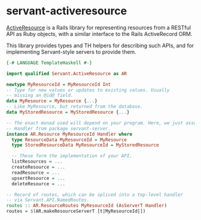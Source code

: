 # servant-activeresource

[ActiveResource](https://github.com/rails/activeresource) is a Rails
library for representing resources from a RESTful API as Ruby objects,
with a similar interface to the Rails ActiveRecord ORM.

This library provides types and TH helpers for describing such APIs,
and for implementing Servant-style servers to provide them.

```haskell
{-# LANGUAGE TemplateHaskell #-}

import qualified Servant.ActiveResource as AR

newtype MyResourceId = MyResourceId Int
-- Type for new values or updates to existing values. Usually
-- missing an @id@ field.
data MyResource = MyResource {...}
-- Like MyResource, but returned from the database.
data MyStoredResource = MyStoredResource {...}

-- The exact monad used will depend on your program. Here, we just assume
-- Handler from package servant-server.
instance AR.Resource MyResourceId Handler where
  type ResourceData MyResourceId = MyResource
  type StoredResourceData MyResourceId = MyStoredResource

  -- These form the implementation of your API.
  listResources = ...
  createResource = ...
  readResource = ...
  upsertResource = ...
  deleteResource = ...

-- Record of routes, which can be spliced into a top-level handler
-- via Servant.API.NamedRoutes.
routes :: AR.ResourceRoutes MyResourceId (AsServerT Handler)
routes = $(AR.makeResourceServerT [t|MyResourceId|])
```
